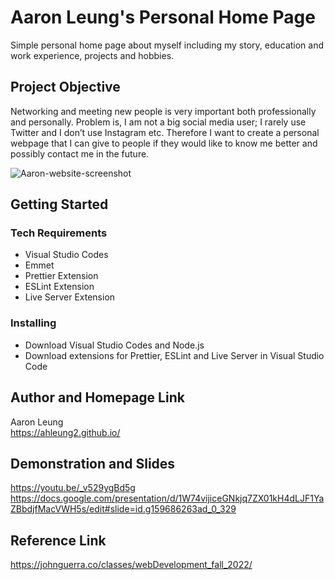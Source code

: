 # Aaron Leung's Personal Home Page 

Simple personal home page about myself including my story, education and work experience, projects and hobbies.

## Project Objective

Networking and meeting new people is very important both professionally and personally.  Problem is, I am not a big social media user; I rarely use Twitter and I don’t use Instagram etc.  Therefore I want to create a personal webpage that I can give to people if they would like to know me better and possibly contact me in the future.

![Aaron-website-screenshot](https://user-images.githubusercontent.com/97815716/192213110-7fe10159-c381-4a49-815b-7b7dd2dd5f4a.png)

## Getting Started

### Tech Requirements

* Visual Studio Codes
* Emmet
* Prettier Extension
* ESLint Extension
* Live Server Extension

### Installing

* Download Visual Studio Codes and Node.js
* Download extensions for Prettier, ESLint and Live Server in Visual Studio Code


## Author and Homepage Link

Aaron Leung  
https://ahleung2.github.io/

## Demonstration and Slides

https://youtu.be/_v529ygBd5g
https://docs.google.com/presentation/d/1W74vijiceGNkjq7ZX01kH4dLJF1YaZBbdjfMacVWH5s/edit#slide=id.g159686263ad_0_329

## Reference Link

https://johnguerra.co/classes/webDevelopment_fall_2022/ 

